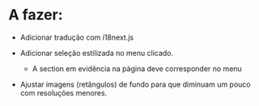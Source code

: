 # A fazer:

- Adicionar tradução com i18next.js

- Adicionar seleção estilizada no menu clicado.

  - A section em evidência na página deve corresponder no menu

- Ajustar imagens (retângulos) de fundo para que diminuam um pouco com resoluções menores.
